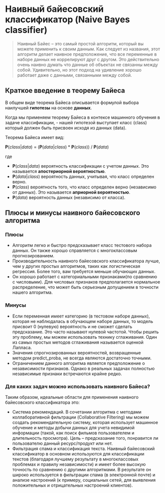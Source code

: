 # Наивный байесовский классификатор (Naive Bayes classifier)

> Наивный Байес – это самый простой алгоритм, который вы можете применить к своим данным. 
Как следует из названия, этот алгоритм делает наивное предположение, что все переменные в наборе данных не коррелируют друг с другом. 
Это действительно очень наивно думать что данные об объектах не связанны между собой. 
Удивительно, но этот подход на удивление хорошо работает даже с данными, связанными между собой.

## Краткое введение в теорему Байеса

В общем виде теорема Байеса описывается формулой 
выбора наилучшей **гипотезы** на основе **данных**.

Когда мы применяем теорему Байеса в контексе машинного обучения в задаче классификации, - 
нашей гипотезой выступает класс (class) который должен быть присвоен исходя из данных (data).

Теорема Байеса имеет вид:

**P**(*class*|*data*) = (**P**(*data*|*class*) * **P**(*class*)) / **P**(*data*)

где

 - **P**(*class*|*data*) вероятность классификации с учетом данных. Это называется **апостериорной вероятностью**.
 - **P**(*data*|*class*) вероятность данных, учитывая, что класс определен верно.
 - **P**(*class*) вероятность того, что класс определен верно (независимо от данных). Это называется **априорной вероятностью**.
 - **P**(*data*) вероятность данных (независимо от класса).

## Плюсы и минусы наивного байесовского алгоритма

### Плюсы

 - Алгоритм легко и быстро предсказывает класс тестового набора данных. Он также хорошо 
   справляется с многоклассовым прогнозированием.
 - Производительность наивного байесовского классификатора лучше, чем у других простых 
   алгоритмов, таких как логистическая регрессия. Более того, вам требуется меньше обучающих 
   данных. 
 - Он хорошо работает с категориальными признаками(по сравнению с числовыми). 
   Для числовых признаков предполагается нормальное распределение, что может быть серьезным 
   допущением в точности нашего алгоритма. 

### Минусы  

 - Если переменная имеет категорию (в тестовом наборе данных), которая не наблюдалась в обучающем наборе данных, то модель присвоит 0 (нулевую) вероятность и не сможет сделать предсказание. Это часто называют нулевой частотой. Чтобы решить эту проблему, мы можем использовать технику сглаживания. Один из самых простых методов сглаживания называется оценкой Лапласа.
 - Значения спрогнозированных вероятностей, возвращенные методом predict_proba, не всегда являются достаточно точными.
 - Ограничением данного алгоритма является предположение о независимости признаков. Однако в реальных задачах полностью независимые признаки встречаются крайне редко.

### Для каких задач можно использовать наивного Байеса?

Таким образом, идеальные области для применения наивного байесовского классификатора это:

 - Система рекомендаций. В сочетании алгоритма с методами коллаборативной фильтрации (Collaborative Filtering) 
   мы можем создать рекомендательную систему, которая использует машинное обучение 
   и методы добычи данных для учета невидимой информации (такой, как поиск фильмов 
   пользователем и длительность просмотра). Цель – предсказание того, понравится ли 
   пользователю данный ресурс/продукт или нет.
 - Фильтрация спама и классификация текста. Наивный байесовский классификатор в основном 
   используются для классификации текстов (благодаря лучшему результату в многоклассовых 
   проблемах и правилу независимости) и имеет более высокую точность по сравнению с другими 
   алгоритмами. В результате он широко используется в фильтрации спама (в электронной почте) 
   и анализе настроений (к примеру, социальных сетей, для выявления положительных 
   и отрицательных настроений клиентов).